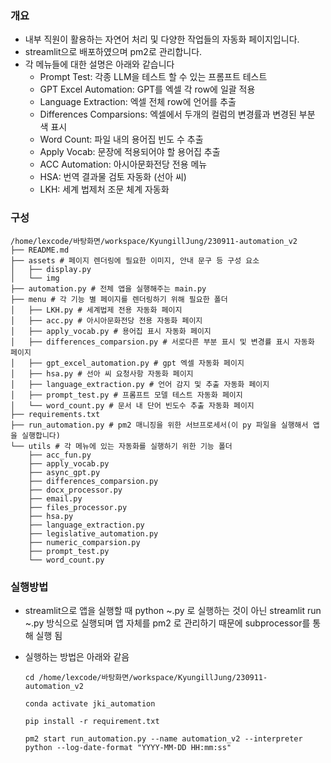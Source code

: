 ### 개요
- 내부 직원이 활용하는 자연어 처리 및 다양한 작업들의 자동화 페이지입니다.
- streamlit으로 배포하였으며 pm2로 관리합니다.
- 각 메뉴들에 대한 설명은 아래와 같습니다
    - Prompt Test: 각종 LLM을 테스트 할 수 있는 프롬프트 테스트
    - GPT Excel Automation: GPT를 엑셀 각 row에 일괄 적용
    - Language Extraction: 엑셀 전체 row에 언어를 추출
    - Differences Comparsions: 엑셀에서 두개의 컬럼의 변경률과 변경된 부분 색 표시
    - Word Count: 파일 내의 용어집 빈도 수 추출
    - Apply Vocab: 문장에 적용되어야 할 용어집 추출
    - ACC Automation: 아시아문화전당 전용 메뉴
    - HSA: 번역 결과물 검토 자동화 (선아 씨)
    - LKH: 세계 법제처 조문 체계 자동화
### 구성
```
/home/lexcode/바탕화면/workspace/KyungillJung/230911-automation_v2
├── README.md
├── assets # 페이지 렌더링에 필요한 이미지, 안내 문구 등 구성 요소
│   ├── display.py
│   └── img
├── automation.py # 전체 앱을 실행해주는 main.py 
├── menu # 각 기능 별 페이지를 렌더링하기 위해 필요한 폴더
│   ├── LKH.py # 세계법제 전용 자동화 페이지
│   ├── acc.py # 아시아문화전당 전용 자동화 페이지   
│   ├── apply_vocab.py # 용어집 표시 자동화 페이지
│   ├── differences_comparsion.py # 서로다른 부분 표시 및 변경률 표시 자동화 페이지
│   ├── gpt_excel_automation.py # gpt 엑셀 자동화 페이지
│   ├── hsa.py # 선아 씨 요청사항 자동화 페이지
│   ├── language_extraction.py # 언어 감지 및 추출 자동화 페이지
│   ├── prompt_test.py # 프롬프트 모델 테스트 자동화 페이지
│   └── word_count.py # 문서 내 단어 빈도수 추출 자동화 페이지
├── requirements.txt
├── run_automation.py # pm2 매니징을 위한 서브프로세서(이 py 파일을 실행해서 앱을 실행합니다)
└── utils # 각 메뉴에 있는 자동화를 실행하기 위한 기능 폴더
    ├── acc_fun.py
    ├── apply_vocab.py
    ├── async_gpt.py
    ├── differences_comparsion.py
    ├── docx_processor.py
    ├── email.py
    ├── files_processor.py
    ├── hsa.py
    ├── language_extraction.py
    ├── legislative_automation.py
    ├── numeric_comparsion.py
    ├── prompt_test.py
    └── word_count.py
```

### 실행방법
- streamlit으로 앱을 실행할 때 python ~.py 로 실행하는 것이 아닌 streamlit run ~.py 방식으로 실행되며 앱 자체를 pm2 로 관리하기 때문에 subprocessor를 통해 실행 됨
- 실행하는 방법은 아래와 같음
    
    `cd /home/lexcode/바탕화면/workspace/KyungillJung/230911-automation_v2`
    
    `conda activate jki_automation`
    
    `pip install -r requirement.txt`
    
    `pm2 start run_automation.py --name automation_v2 --interpreter python --log-date-format "YYYY-MM-DD HH:mm:ss"`